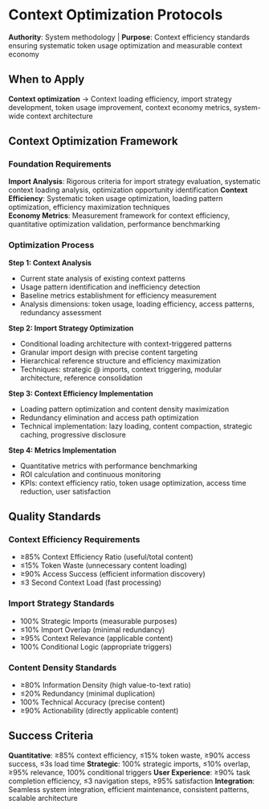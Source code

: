 # Context Optimization Protocols

**Authority**: System methodology | **Purpose**: Context efficiency standards ensuring systematic token usage optimization and measurable context economy

## When to Apply
**Context optimization** → Context loading efficiency, import strategy development, token usage improvement, context economy metrics, system-wide context architecture

## Context Optimization Framework

### Foundation Requirements
**Import Analysis**: Rigorous criteria for import strategy evaluation, systematic context loading analysis, optimization opportunity identification
**Context Efficiency**: Systematic token usage optimization, loading pattern optimization, efficiency maximization techniques  
**Economy Metrics**: Measurement framework for context efficiency, quantitative optimization validation, performance benchmarking

### Optimization Process

**Step 1: Context Analysis**
- Current state analysis of existing context patterns
- Usage pattern identification and inefficiency detection
- Baseline metrics establishment for efficiency measurement
- Analysis dimensions: token usage, loading efficiency, access patterns, redundancy assessment

**Step 2: Import Strategy Optimization**
- Conditional loading architecture with context-triggered patterns
- Granular import design with precise content targeting
- Hierarchical reference structure and efficiency maximization
- Techniques: strategic @ imports, context triggering, modular architecture, reference consolidation

**Step 3: Context Efficiency Implementation**
- Loading pattern optimization and content density maximization
- Redundancy elimination and access path optimization
- Technical implementation: lazy loading, content compaction, strategic caching, progressive disclosure

**Step 4: Metrics Implementation**
- Quantitative metrics with performance benchmarking
- ROI calculation and continuous monitoring
- KPIs: context efficiency ratio, token usage optimization, access time reduction, user satisfaction

## Quality Standards

### Context Efficiency Requirements
- ≥85% Context Efficiency Ratio (useful/total content)
- ≤15% Token Waste (unnecessary content loading)
- ≥90% Access Success (efficient information discovery)
- ≤3 Second Context Load (fast processing)

### Import Strategy Standards
- 100% Strategic Imports (measurable purposes)
- ≤10% Import Overlap (minimal redundancy)
- ≥95% Context Relevance (applicable content)
- 100% Conditional Logic (appropriate triggers)

### Content Density Standards
- ≥80% Information Density (high value-to-text ratio)
- ≤20% Redundancy (minimal duplication)
- 100% Technical Accuracy (precise content)
- ≥90% Actionability (directly applicable content)

## Success Criteria
**Quantitative**: ≥85% context efficiency, ≤15% token waste, ≥90% access success, ≤3s load time
**Strategic**: 100% strategic imports, ≤10% overlap, ≥95% relevance, 100% conditional triggers
**User Experience**: ≥90% task completion efficiency, ≤3 navigation steps, ≥95% satisfaction
**Integration**: Seamless system integration, efficient maintenance, consistent patterns, scalable architecture